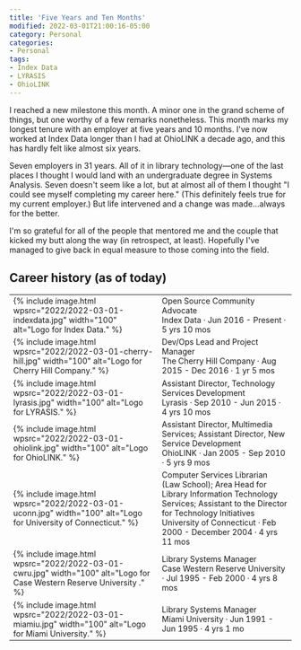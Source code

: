 ```yaml
---
title: 'Five Years and Ten Months'
modified: 2022-03-01T21:00:16-05:00
category: Personal
categories:
- Personal
tags:
- Index Data
- LYRASIS
- OhioLINK
---
```


I reached a new milestone this month. 
A minor one in the grand scheme of things, but one worthy of a few remarks nonetheless. 
This month marks my longest tenure with an employer at five years and 10 months. 
I've now worked at Index Data longer than I had at OhioLINK a decade ago, and this has hardly felt like almost six years. 

Seven employers in 31 years. 
All of it in library technology—one of the last places I thought I would land with an undergraduate degree in Systems Analysis. 
Seven doesn't seem like a lot, but at almost all of them I thought "I could see myself completing my career here." 
(This definitely feels true for my current employer.) 
But life intervened and a change was made...always for the better. 

I'm so grateful for all of the people that mentored me and the couple that kicked my butt along the way (in retrospect, at least). 
Hopefully I've managed to give back in equal measure to those coming into the field.


## Career history (as of today)
<table style="font-size:inherit;border-bottom:0px;">
<tr>
<td>
{% include image.html wpsrc="2022/2022-03-01-indexdata.jpg" width="100" alt="Logo for Index Data." %} 
</td>
<td>
Open Source Community Advocate<br>
Index Data · Jun 2016 - Present · 5 yrs 10 mos
</td>
</tr>

<tr>
<td>
{% include image.html wpsrc="2022/2022-03-01-cherry-hill.jpg" width="100" alt="Logo for Cherry Hill Company." %} 
</td>
<td>
Dev/Ops Lead and Project Manager<br>
The Cherry Hill Company · Aug 2015 - Dec 2016 · 1 yr 5 mos
</td>
</tr>

<tr>
<td>
{% include image.html wpsrc="2022/2022-03-01-lyrasis.jpg" width="100" alt="Logo for LYRASIS." %} 
</td>
<td>
Assistant Director, Technology Services Development<br>
Lyrasis · Sep 2010 - Jun 2015 · 4 yrs 10 mos
</td>
</tr>

<tr>
<td>
{% include image.html wpsrc="2022/2022-03-01-ohiolink.jpg" width="100" alt="Logo for OhioLINK." %} 
</td>
<td>
Assistant Director, Multimedia Services; Assistant Director, New Service Development<br>
OhioLINK · Jan 2005 - Sep 2010 · 5 yrs 9 mos
</td>
</tr>

<tr>
<td>
{% include image.html wpsrc="2022/2022-03-01-uconn.jpg" width="100" alt="Logo for University of Connecticut." %} 
</td>
<td>
Computer Services Librarian (Law School); Area Head for Library Information Technology Services; Assistant to the Director for Technology Initiatives<br>
University of Connecticut · Feb 2000 - December 2004 · 4 yrs 11 mos
</td>
</tr>

<tr>
<td>
{% include image.html wpsrc="2022/2022-03-01-cwru.jpg" width="100" alt="Logo for Case Western Reserve University ." %} 
</td>
<td>
Library Systems Manager<br>
Case Western Reserve University · Jul 1995 - Feb 2000 · 4 yrs 8 mos</td>
</tr>

<tr>
<td>
{% include image.html wpsrc="2022/2022-03-01-miamiu.jpg" width="100" alt="Logo for Miami University." %} 
</td>
<td>
Library Systems Manager<br>
Miami University · Jun 1991 - Jun 1995 · 4 yrs 1 mo
</td>
</tr>

</table>
